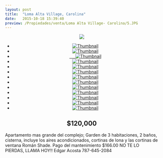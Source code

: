 ```yaml
---
layout: post
title:  "Loma Alta Village, Carolina"
date:   2015-10-18 15:39:40
preview: /Propiedades/venta/Loma Alta Village- Carolina/5.JPG
---
```


<center>
	<div class="mainImg">
		<img src="/Edweb/Propiedades/venta/Loma Alta Village- Carolina/5.JPG" class="custom">
	</div>
	<!--aqui comienza las fotos pequeñas -->
	<ul class="thumbnails">
	  <li>
	    <a href="/Edweb/Propiedades/venta/Loma Alta Village- Carolina/5.JPG">
	      <img class="tumbnails" src="/Edweb/Propiedades/venta/Loma Alta Village- Carolina/5.JPG" alt="Thumbnail">
	    </a>
	  </li>
	  <li>
	    <a href="/Edweb/Propiedades/venta/Loma Alta Village- Carolina/1.JPG">
	      <img class="tumbnails" src="/Edweb/Propiedades/venta/Loma Alta Village- Carolina/1.JPG" alt="Thumbnail">
	    </a>
	  </li>
	  <li>
	    <a href="/Edweb/Propiedades/venta/Loma Alta Village- Carolina/2.JPG">
	      <img class="tumbnails" src="/Edweb/Propiedades/venta/Loma Alta Village- Carolina/2.JPG" alt="Thumbnail">
	    </a>
	  </li>
	  <li>
	    <a href="/Edweb/Propiedades/venta/Loma Alta Village- Carolina/3.JPG">
	      <img class="tumbnails" src="/Edweb/Propiedades/venta/Loma Alta Village- Carolina/3.JPG" alt="Thumbnail">
	    </a>
	  </li>
	  <li>
	    <a href="/Edweb/Propiedades/venta/Loma Alta Village- Carolina/4.JPG">
	      <img class="tumbnails" src="/Edweb/Propiedades/venta/Loma Alta Village- Carolina/4.JPG" alt="Thumbnail">
	    </a>
	  </li>
	  <li>
	    <a href="/Edweb/Propiedades/venta/Loma Alta Village- Carolina/6.JPG">
	      <img class="tumbnails" src="/Edweb/Propiedades/venta/Loma Alta Village- Carolina/6.JPG" alt="Thumbnail">
	    </a>
	  </li>
	  <li>
	    <a href="/Edweb/Propiedades/venta/Loma Alta Village- Carolina/7.JPG">
	      <img class="tumbnails" src="/Edweb/Propiedades/venta/Loma Alta Village- Carolina/7.JPG" alt="Thumbnail">
	    </a>
	  </li>
	  <li>
	    <a href="/Edweb/Propiedades/venta/Loma Alta Village- Carolina/8.JPG">
	      <img class="tumbnails" src="/Edweb/Propiedades/venta/Loma Alta Village- Carolina/8.JPG" alt="Thumbnail">
	    </a>
	  </li>
	  <li>
	    <a href="/Edweb/Propiedades/venta/Loma Alta Village- Carolina/9.JPG">
	      <img class="tumbnails" src="/Edweb/Propiedades/venta/Loma Alta Village- Carolina/9.JPG" alt="Thumbnail">
	    </a>
	  </li>
	  <li>
	    <a href="/Edweb/Propiedades/venta/Loma Alta Village- Carolina/10.JPG">
	      <img class="tumbnails" src="/Edweb/Propiedades/venta/Loma Alta Village- Carolina/10.JPG" alt="Thumbnail">
	    </a>
	  </li>
	  <li>
	    <a href="/Edweb/Propiedades/venta/Loma Alta Village- Carolina/11.JPG">
	      <img class="tumbnails" src="/Edweb/Propiedades/venta/Loma Alta Village- Carolina/11.JPG" alt="Thumbnail">
	    </a>
	  </li>
	  <li>
	    <a href="/Edweb/Propiedades/venta/Loma Alta Village- Carolina/12.JPG">
	      <img class="tumbnails" src="/Edweb/Propiedades/venta/Loma Alta Village- Carolina/12.JPG" alt="Thumbnail">
	    </a>
	  </li>
	  <li>
	    <a href="/Edweb/Propiedades/venta/Loma Alta Village- Carolina/13.JPG">
	      <img class="tumbnails" src="/Edweb/Propiedades/venta/Loma Alta Village- Carolina/13.JPG" alt="Thumbnail">
	    </a>
	  </li>
	</ul>
	<script src="https://ajax.googleapis.com/ajax/libs/jquery/1.9.1/jquery.min.js"></script>
	<script type="text/javascript" src="/Edweb/js/jquery.simpleGal.js"></script>
	<script>
		$(document).ready(function () {
			$('.thumbnails').simpleGal({
				mainImage: '.custom'
			});
		});
	</script>
</center>

<center><h2>$120,000</h2></center>

Apartamento mas grande del complejo; Garden de 3 habitaciones, 2 baños, cisterna, incluye los aires acondicionados, cortinas de lona y las cortinas de ventana Román Shade. Pago del mantenimiento $166.00 NO TE LO PIERDAS, LLAMA HOY!! Edgar Acosta 787-645-2084
